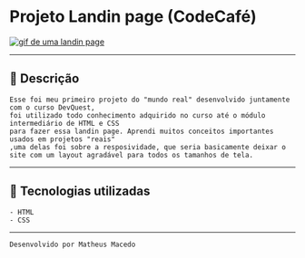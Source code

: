 #    Projeto Landin page (CodeCafé)


[<img src="src/gif-readme/landin-page-code-cafe.gif" alt="gif de uma landin page">](https://www.linkedin.com/feed/?trk=BR-SEM_google-adwords_Jordan-brand-sign-up)

----

## 🔖 Descrição

    Esse foi meu primeiro projeto do "mundo real" desenvolvido juntamente com o curso DevQuest, 
    foi utilizado todo conhecimento adquirido no curso até o módulo intermediário de HTML e CSS
    para fazer essa landin page. Aprendi muitos conceitos importantes usados em projetos "reais"
    ,uma delas foi sobre a resposividade, que seria basicamente deixar o site com um layout agradável para todos os tamanhos de tela.


---

## 🚀 Tecnologias utilizadas

    - HTML
    - CSS

---

    Desenvolvido por Matheus Macedo
